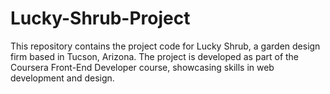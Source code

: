 # Lucky-Shrub-Project
This repository contains the project code for Lucky Shrub, a garden design firm based in Tucson, Arizona. The project is developed as part of the Coursera Front-End Developer course, showcasing skills in web development and design.

